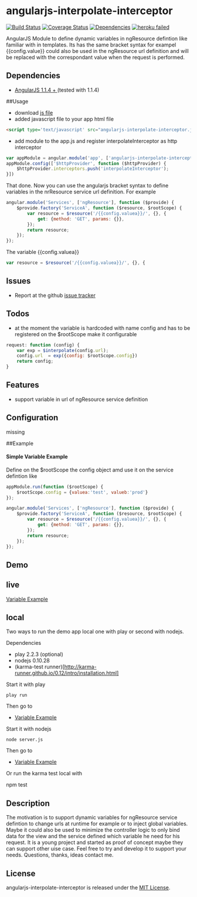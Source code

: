 angularjs-interpolate-interceptor
==================
[![Build Status](https://travis-ci.org/pussinboots/angularjs-interpolate-interceptor.svg?branch=master)](https://travis-ci.org/pussinboots/angularjs-interpolate-interceptor)
[![Coverage Status](https://img.shields.io/coveralls/pussinboots/angularjs-interpolate-interceptor.svg)](https://coveralls.io/r/pussinboots/angularjs-interpolate-interceptor?branch=master)
[![Dependencies](https://david-dm.org/pussinboots/angularjs-interpolate-interceptor.png)](https://david-dm.org/pussinboots/angularjs-interpolate-interceptor)
[![heroku failed](https://angularjs-ii.herokuapp.com/images/heroku-badge.png "heroku failed")](https://angularjs-ii.herokuapp.com/products-e2e.html)

 
AngularJS Module to define dynamic variables in ngResource defintion like familiar with in templates. Its has the same bracket syntax for exampel {{config.value}} could also be used in the ngResource url definition and will be replaced with the correspondant value when the request is performed.

Dependencies
------------
- [AngularJS 1.1.4 + ](http://angularjs.org/) (tested with 1.1.4)

##Usage

* download [js file](https://github.com/pussinboots/angularjs-interpolate-interceptor/blob/master/public/js/lib/angularjs-interpolate-interceptor.js)
* added javascript file to your app html file
```html
<script type='text/javascript' src="angularjs-interpolate-interceptor.js"></script>
```
* add module to the app.js and register interpolateInterceptor as http interceptor

```js
var appModule = angular.module('app', ['angularjs-interpolate-interceptor'])
appModule.config(['$httpProvider', function ($httpProvider) {
    $httpProvider.interceptors.push('interpolateInterceptor');
}])
```

That done. Now you can use the angularjs bracket syntax to define variables in the nrResource service url definition. For example

```js
angular.module('Services', ['ngResource'], function ($provide) {
    $provide.factory('ServiceA', function ($resource, $rootScope) {
        var resource = $resource('/{{config.valuea}}/', {}, {
            get: {method: 'GET', params: {}},
        });
        return resource;
    });
});
```

The variable {{config.valuea}}

```js
var resource = $resource('/{{config.valuea}}/', {}, {
```

Issues
-------------
- Report at the github [issue tracker](https://github.com/pussinboots/angularjs-interpolate-interceptor/issues)

Todos
-------------
* at the moment the variable is hardcoded with name config and has to be registered on the $rootScope make it configurable 
```js
request: function (config) {
    var exp = $interpolate(config.url);
    config.url  = exp({config: $rootScope.config})
    return config;
}
```

Features
-------------
* support variable in url of ngResource service definition

Configuration
-------------

missing

##Example

#### Simple Variable Example

Define on the $rootScope the config object amd use it on the service defintion like

```js
appModule.run(function ($rootScope) {
	$rootScope.config = {valuea:'test', valueb:'prod'}
});

angular.module('Services', ['ngResource'], function ($provide) {
    $provide.factory('ServiceA', function ($resource, $rootScope) {
        var resource = $resource('/{{config.valuea}}/', {}, {
            get: {method: 'GET', params: {}},
        });
        return resource;
    });
});
```

Demo
-------------

live
------

[Variable Example](http://angularjs-ii.herokuapp.com/products-e2e.html)

local
------

Two ways to run the demo app local one with play or second with nodejs.

Dependencies
* play 2.2.3 (optional)
* nodejs 0.10.28
* (karma-test runner)[http://karma-runner.github.io/0.12/intro/installation.html]

Start it with play

    play run
    
Then go to
* [Variable Example](http://localhost:9000/products-e2e.html)

Start it with nodejs

    node server.js
    

Then go to
* [Variable Example](http://localhost:9000/products-e2e.html)

Or run the karma test local with 

  npm test

Description
-------------

The motivation is to support dynamic variables for ngResource service defintion to change urls at runtime for example or to inject global variables. Maybe it could also be used to minimize the controller logic to only bind data for the view and the service defined which variable he need for his request. It is a young project and started as proof of concept maybe they can support other uise case. Feel free to try and develop it to support your needs. Questions, thanks, ideas contact me.

License
--------------

angularjs-interpolate-interceptor is released under the [MIT License](http://opensource.org/licenses/MIT).
